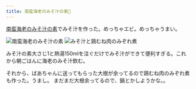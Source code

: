 ```yaml
---
title: 南蛮海老のみそ汁の素🍤
---
```


[南蛮海老のみそ汁の素](https://www.kaldi.co.jp/ec/pro/disp/1/4571347775525)でみそ汁を作った。めっちゃエビ。めっちゃうまい。

![南蛮海老のみそ汁の素](https://i.imgur.com/CUzUqz5.jpg "南蛮海老のみそ汁の素")
![みそ汁と鶏むね肉のみぞれ煮](https://i.imgur.com/PLIutFo.jpg "みそ汁と鶏むね肉のみぞれ煮")

みそ汁の素大さじ1と熱湯150mlを注ぐだけでみそ汁ができて便利すぎる。これから朝ごはんに海老のみそ汁飲む。

それから、ばあちゃんに送ってもらった大根が余ってるので鶏むね肉のみぞれ煮も作った。うまし。
まだまだ大根余ってるので、鍋とかしようかな。。

